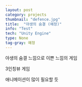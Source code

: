 ```yaml
---
layout: post
category: projects
thumbnail: "defence.jpg"
title:  "야생의 숨결 (예정)"
info: "Test"
tech: "Unity Engine"
type: None
tag-gray: 예정
---
```


야생의 숨결 느낌으로 이쁜 느낌의 게임

3인칭뷰 게임

애니메이션이 많이 필요할 듯